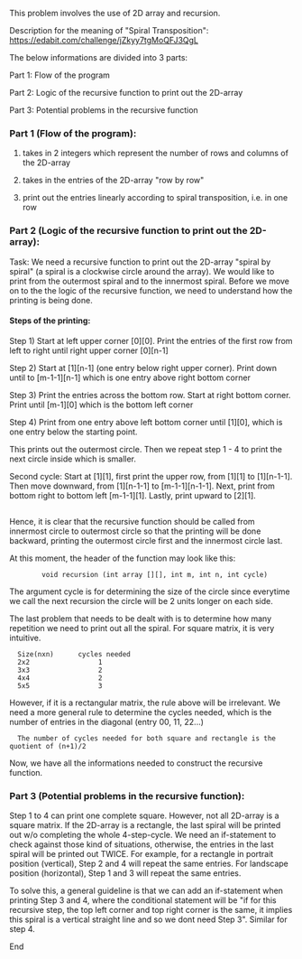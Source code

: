 This problem involves the use of 2D array and recursion.

Description for the meaning of "Spiral Transposition":
https://edabit.com/challenge/jZkyy7tgMoQFJ3QgL

The below informations are divided into 3 parts:

Part 1: Flow of the program

Part 2: Logic of the recursive function to print out the 2D-array

Part 3: Potential problems in the recursive function

### Part 1 (Flow of the program):
1) takes in 2 integers which represent the number of rows and columns of the 2D-array

2) takes in the entries of the 2D-array "row by row"

3) print out the entries linearly according to spiral transposition, i.e. in one row

### Part 2 (Logic of the recursive function to print out the 2D-array):

Task: We need a recursive function to print out the 2D-array "spiral by spiral" (a spiral is a clockwise circle around the array).
      We would like to print from the outermost spiral and to the innermost spiral. Before we move on to the the logic of the
      recursive function, we need to understand how the printing is being done.
      
#### Steps of the printing:
Step 1) Start at left upper corner [0][0]. Print the entries of the first row from left to right until right upper corner [0][n-1]

Step 2) Start at [1][n-1] (one entry below right upper corner). Print down until to [m-1-1][n-1] which is one entry 
      above right bottom corner
      
Step 3) Print the entries across the bottom row. Start at right bottom corner. Print until [m-1][0] which is the bottom left corner

Step 4) Print from one entry above left bottom corner until [1][0], which is one entry below the starting point.

This prints out the outermost circle. Then we repeat step 1 - 4 to print the next circle inside which is smaller.

Second cycle:
Start at [1][1], first print the upper row, from [1][1] to [1][n-1-1]. Then move downward, from [1][n-1-1] to [m-1-1][n-1-1].
Next, print from bottom right to bottom left [m-1-1][1]. Lastly, print upward to [2][1].
## 
Hence, it is clear that the recursive function should be called from innermost circle to outermost circle so that
the printing will be done backward, printing the outermost circle first and the innermost circle last.

At this moment, the header of the function may look like this:

            void recursion (int array [][], int m, int n, int cycle)
The argument cycle is for determining the size of the circle since everytime we call the next recursion the circle will be
2 units longer on each side.

The last problem that needs to be dealt with is to determine how many repetition we need to print out all the spiral. For 
square matrix, it is very intuitive.

      Size(nxn)      cycles needed
      2x2                 1
      3x3                 2
      4x4                 2
      5x5                 3


However, if it is a rectangular matrix, the rule above will be irrelevant. We need a more general rule to determine the
cycles needed, which is the number of entries in the diagonal (entry 00, 11, 22...)

      The number of cycles needed for both square and rectangle is the quotient of (n+1)/2

Now, we have all the informations needed to construct the recursive function.
    
### Part 3 (Potential problems in the recursive function):

Step 1 to 4 can print one complete square. However, not all 2D-array is a square matrix. If the 2D-array is a rectangle, 
the last spiral will be printed out w/o completing the whole 4-step-cycle. We need an if-statement to check against 
those kind of situations, otherwise, the entries in the last spiral will be printed out TWICE. For example, for a rectangle 
in portrait position (vertical), Step 2 and 4 will repeat the same entries. For landscape position (horizontal), Step 1 and 3 
will repeat the same entries.

To solve this, a general guideline is that we can add an if-statement when printing Step 3 and 4, where the conditional statement will
be "if for this recursive step, the top left corner and top right corner is the same, it implies this spiral is a vertical straight 
line and so we dont need Step 3". Similar for step 4.
       
End
